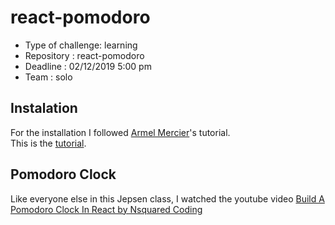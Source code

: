 # react-pomodoro

-   Type of challenge: learning
-   Repository : react-pomodoro
-   Deadline : 02/12/2019 5:00 pm
-   Team : solo

## Instalation

For the installation I followed [Armel Mercier](https://github.com/ArzhMael)'s tutorial.  
This is the [tutorial](https://github.com/ArzhMael/how-to-start-a-react-project-with-parcel).

## Pomodoro Clock

Like everyone else in this Jepsen class, I watched the youtube video [Build A Pomodoro Clock In React by
Nsquared Coding](https://www.youtube.com/watch?v=9EVmiQCfkuQ)
